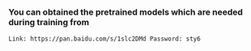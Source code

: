 ### You can obtained the pretrained models which are needed during training from <br/>
    Link: https://pan.baidu.com/s/1slc2DMd Password: sty6

